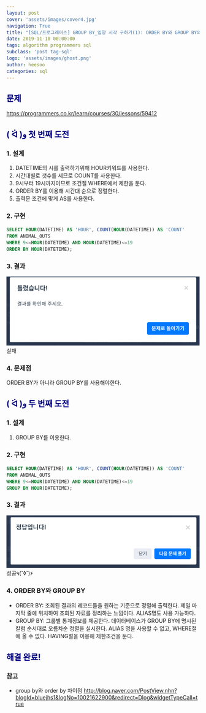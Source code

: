 ```yaml
---
layout: post
cover: 'assets/images/cover4.jpg'
navigation: True
title: "[SQL/프로그래머스] GROUP BY_입양 시각 구하기(1): ORDER BY와 GROUP BY의 차이점"
date: 2019-11-10 00:00:00
tags: algorithm programmers sql
subclass: 'post tag-sql'
logo: 'assets/images/ghost.png'
author: heesoo
categories: sql
---
```

## <span style="color:navy">문제</span>
<https://programmers.co.kr/learn/courses/30/lessons/59412>


## <span style="color:navy">( ᐛ )و 첫 번째 도전</span>

### 1. 설계
1. DATETIME의 시를 출력하기위해 HOUR키워드를 사용한다.
2. 시간대별로 갯수를 세므로 COUNT를 사용한다.
3. 9시부터 19시까지이므로 조건절 WHERE에서 제한을 둔다.
4. ORDER BY를 이용해 시간대 순으로 정렬한다.
5. 출력문 조건에 맞게 AS를 사용한다.

### 2. 구현
```sql
SELECT HOUR(DATETIME) AS 'HOUR', COUNT(HOUR(DATETIME)) AS 'COUNT'
FROM ANIMAL_OUTS
WHERE 9<=HOUR(DATETIME) AND HOUR(DATETIME)<=19
ORDER BY HOUR(DATETIME);
```
### 3. 결과
![실행결과](./assets/images/191110_1.PNG)
실패

### 4. 문제점
ORDER BY가 아니라 GROUP BY를 사용해야한다.

## <span style="color:navy">( ᐛ )و 두 번째 도전</span>

### 1. 설계
1. GROUP BY를 이용한다.

### 2. 구현
```sql
SELECT HOUR(DATETIME) AS 'HOUR', COUNT(HOUR(DATETIME)) AS 'COUNT'
FROM ANIMAL_OUTS
WHERE 9<=HOUR(DATETIME) AND HOUR(DATETIME)<=19
GROUP BY HOUR(DATETIME);
```

### 3. 결과
![실행결과](./assets/images/191108_5.PNG)
성공٩(˘◊˘)۶

### 4. ORDER BY와 GROUP BY
- ORDER BY: 조회된 결과의 레코드들을 원하는 기준으로 정렬해 출력한다.
제일 마지막 줄에 위치하여 조회된 자료를 정리하는 느낌이다.
ALIAS명도 사용 가능하다.
- GROUP BY: 그룹별 통계정보를 제공한다.
데이터베이스가 GROUP BY에 명시된 칼럼 순서대로 오름차순 정렬을 실시한다.
ALIAS 명을 사용할 수 없고, WHERE절에 올 수 없다.
HAVING절을 이용해 제한조건을 둔다.

## <span style="color:navy">해결 완료!</span>

### 참고
- group by와 order by 차이점 <http://blog.naver.com/PostView.nhn?blogId=bluejhs1&logNo=10021622900&redirect=Dlog&widgetTypeCall=true>
